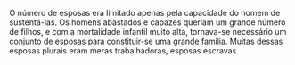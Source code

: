 ﻿O número de esposas era limitado apenas pela capacidade do homem de sustentá-las. Os homens abastados e capazes queriam um grande número de filhos, e com a mortalidade infantil muito alta, tornava-se necessário um conjunto de esposas para constituir-se uma grande família. Muitas dessas esposas plurais eram meras trabalhadoras, esposas escravas.